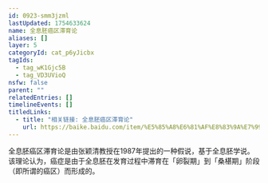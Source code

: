 ```yaml
---
id: 0923-smm3jzml
lastUpdated: 1754633624
name: 全息胚癌区滞育论
aliases: []
layer: 5
categoryId: cat_p6yJicbx
tagIds:
  - tag_wK1Gjc5B
  - tag_VD3UVioQ
nsfw: false
parent: ""
relatedEntries: []
timelineEvents: []
titledLinks:
  - title: "相关链接: 全息胚癌区滞育论"
    url: https://baike.baidu.com/item/%E5%85%A8%E6%81%AF%E8%83%9A%E7%99%8C%E5%8C%BA%E6%BB%9E%E8%82%B2%E8%AE%BA/
---
```


全息胚癌区滞育论是由张颖清教授在1987年提出的一种假说，基于全息胚学说。该理论认为，癌症是由于全息胚在发育过程中滞育在「卵裂期」到「桑椹期」阶段（即所谓的癌区）而形成的。